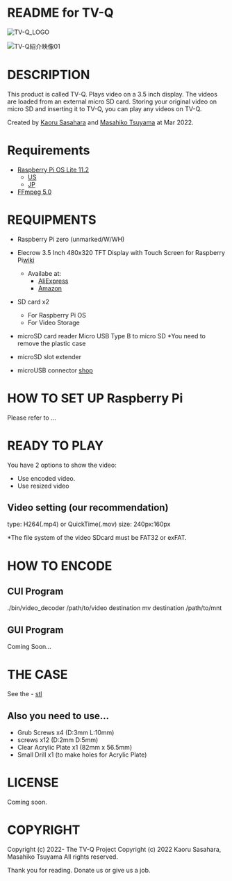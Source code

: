 # README for TV-Q
![TV-Q_LOGO](https://user-images.githubusercontent.com/40233156/159738029-a7e75206-c3d2-463e-86d9-0febdcae5bb7.jpg)

![TV-Q紹介映像01](https://user-images.githubusercontent.com/40233156/160235023-de35f942-8045-4d26-8de4-719c874abf36.gif)


# DESCRIPTION

This product is called TV-Q. Plays video on a 3.5 inch display. The videos are loaded from an external micro SD card. Storing your original video on micro SD and inserting it to TV-Q, you can play any videos on TV-Q.

Created by [Kaoru Sasahara](https://github.com/ksasahara1) and [Masahiko Tsuyama](https://github.com/MTsuyama-git) at Mar 2022.


# Requirements
- [Raspberry Pi OS Lite 11.2](https://www.raspberrypi.com/software/)
  - [US](https://downloads.raspberrypi.org/raspios_lite_armhf/images/raspios_lite_armhf-2022-01-28/)
  - [JP](http://ftp.jaist.ac.jp/pub/raspberrypi/raspios_lite_armhf/images/raspios_lite_armhf-2022-01-28/)
- [FFmpeg 5.0](https://ffmpeg.org)


# REQUIPMENTS
- Raspberry Pi zero (unmarked/W/WH)
- Elecrow 3.5 Inch 480x320 TFT Display with Touch Screen for Raspberry Pi[wiki](https://www.elecrow.com/wiki/index.php?title=3.5_Inch_480x320_TFT_Display_with_Touch_Screen_for_Raspberry_Pi)
  - Availabe at:
    - [AliExpress](https://a.aliexpress.com/_mKufbde)
    - [Amazon](https://www.amazon.co.jp/dp/B01LXM8NL4/ref=cm_sw_r_tw_dp_3DXJ5ABX25AQSMX2GXAG)

- SD card x2
  - For Raspberry Pi OS
  - For Video Storage
- microSD card reader
  Micro USB Type B to micro SD
  *You need to remove the plastic case
- microSD slot extender

- microUSB connector
  [shop](https://akizukidenshi.com/catalog/g/gK-10972/)

# HOW TO SET UP Raspberry Pi
Please refer to ...

# READY TO PLAY
You have 2 options to show the video:
- Use encoded video.
- Use resized video
 
## Video setting (our recommendation)
type: H264(.mp4) or QuickTime(.mov)
size: 240px:160px

*The file system of the video SDcard must be FAT32 or exFAT.

# HOW TO ENCODE
## CUI Program
./bin/video_decoder /path/to/video destination
mv destination /path/to/mnt
## GUI Program
Coming Soon…


# THE CASE
See the - [stl](https://github.com/ksasahara1/TV-Q/tree/main/stl)

## Also you need to use…
- Grub Screws x4 (D:3mm L:10mm) 
- screws x12 (D:2mm D:5mm)
- Clear Acrylic Plate x1 (82mm x 56.5mm)
- Small Drill x1 (to make holes for Acrylic Plate)




# LICENSE
Coming soon.



# COPYRIGHT
Copyright (c) 2022- The TV-Q Project
Copyright (c) 2022 Kaoru Sasahara, Masahiko Tsuyama
All rights reserved.

Thank you for reading.
Donate us or give us a job.



